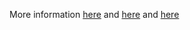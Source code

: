 More information [here](https://docs.github.com/en/communities/using-templates-to-encourage-useful-issues-and-pull-requests/about-issue-and-pull-request-templates) and [here](https://docs.github.com/en/communities/using-templates-to-encourage-useful-issues-and-pull-requests/configuring-issue-templates-for-your-repository) and [here](https://docs.github.com/en/communities/using-templates-to-encourage-useful-issues-and-pull-requests/manually-creating-a-single-issue-template-for-your-repository)